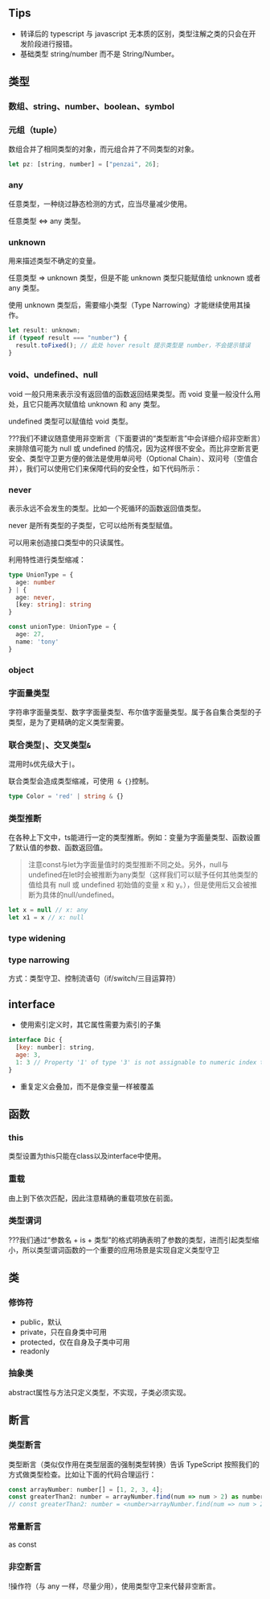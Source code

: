 ## Tips

- 转译后的 typescript 与 javascript 无本质的区别，类型注解之类的只会在开发阶段进行报错。
- 基础类型 string/number 而不是 String/Number。

## 类型

### 数组、string、number、boolean、symbol

### 元组（tuple）

数组合并了相同类型的对象，而元组合并了不同类型的对象。

```javascript
let pz: [string, number] = ["penzai", 26];
```

### any

任意类型，一种绕过静态检测的方式，应当尽量减少使用。

任意类型 <=> any 类型。

### unknown

用来描述类型不确定的变量。

任意类型 => unknown 类型，但是不能 unknown 类型只能赋值给 unknown 或者 any 类型。

使用 unknown 类型后，需要缩小类型（Type Narrowing）才能继续使用其操作。

```javascript
let result: unknown;
if (typeof result === "number") {
  result.toFixed(); // 此处 hover result 提示类型是 number，不会提示错误
}
```

### void、undefined、null

void 一般只用来表示没有返回值的函数返回结果类型。而 void 变量一般没什么用处，且它只能再次赋值给 unknown 和 any 类型。

undefined 类型可以赋值给 void 类型。

???我们不建议随意使用非空断言（下面要讲的“类型断言”中会详细介绍非空断言）来排除值可能为 null 或 undefined 的情况，因为这样很不安全。而比非空断言更安全、类型守卫更方便的做法是使用单问号（Optional Chain）、双问号（空值合并），我们可以使用它们来保障代码的安全性，如下代码所示：

### never

表示永远不会发生的类型。比如一个死循环的函数返回值类型。

never 是所有类型的子类型，它可以给所有类型赋值。

可以用来创造接口类型中的只读属性。

利用特性进行类型缩减：
``` typescript
type UnionType = {
  age: number
} | {
  age: never,
  [key: string]: string
}

const unionType: UnionType = {
  age: 27,
  name: 'tony'
}
```

### object

### 字面量类型
字符串字面量类型、数字字面量类型、布尔值字面量类型。属于各自集合类型的子类型，是为了更精确的定义类型需要。

### 联合类型`|`、交叉类型`&`
混用时`&`优先级大于`|`。

联合类型会造成类型缩减，可使用` & {}`控制。
``` typescript
type Color = 'red' | string & {}
```

### 类型推断
在各种上下文中，ts能进行一定的类型推断。例如：变量为字面量类型、函数设置了默认值的参数、函数返回值。

> 注意const与let为字面量值时的类型推断不同之处。另外，null与undefined在let时会被推断为any类型（这样我们可以赋予任何其他类型的值给具有 null 或 undefined 初始值的变量 x 和 y。），但是使用后又会被推断为具体的null/undefined。
``` javascript
let x = null // x: any
let x1 = x // x: null
```

### type widening
### type narrowing
方式：类型守卫、控制流语句（if/switch/三目运算符）

## interface
- 使用索引定义时，其它属性需要为索引的子集
``` javascript
interface Dic {
  [key: number]: string,
  age: 3,
  1: 3 // Property '1' of type '3' is not assignable to numeric index type 'string'.ts(2412)
}
```
- 重复定义会叠加，而不是像变量一样被覆盖

## 函数
### this
类型设置为this只能在class以及interface中使用。

### 重载
由上到下依次匹配，因此注意精确的重载项放在前面。

### 类型谓词
???我们通过“参数名 + is + 类型”的格式明确表明了参数的类型，进而引起类型缩小，所以类型谓词函数的一个重要的应用场景是实现自定义类型守卫

## 类
### 修饰符
- public，默认
- private，只在自身类中可用
- protected，仅在自身及子类中可用
- readonly

### 抽象类
abstract属性与方法只定义类型，不实现，子类必须实现。

## 断言

### 类型断言

类型断言（类似仅作用在类型层面的强制类型转换）告诉 TypeScript 按照我们的方式做类型检查。比如让下面的代码合理运行：

```javascript
const arrayNumber: number[] = [1, 2, 3, 4];
const greaterThan2: number = arrayNumber.find(num => num > 2) as number;
// const greaterThan2: number = <number>arrayNumber.find(num => num > 2);
```

### 常量断言

as const

### 非空断言

!操作符（与 any 一样，尽量少用），使用类型守卫来代替非空断言。

